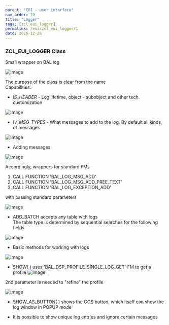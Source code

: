 ```yaml
---
parent: "EUI - user interface"
nav_order: 70
title: "Logger"
tags: [zcl_eui_logger]
permalink: /eui/zcl_eui_logger/1
date: 2020-12-26
---
```


### ZCL_EUI_LOGGER Class

Small wrapper on BAL log

![image](https://user-images.githubusercontent.com/36256417/103149311-83628000-4792-11eb-9481-2f7cf7bc1fac.png)

The purpose of the class is clear from the name\
Capabilities:

* *IS_HEADER* - Log lifetime, object - subobject and other tech. customization

![image](https://user-images.githubusercontent.com/36256417/103149454-c4a75f80-4793-11eb-9be4-afa785e95153.png)


* *IV_MSG_TYPES* - What messages to add to the log. By default all kinds of messages

![image](https://user-images.githubusercontent.com/36256417/103149511-5fa03980-4794-11eb-89a0-1673ae1e4eac.png)

* Adding messages

![image](https://user-images.githubusercontent.com/36256417/103149644-64192200-4795-11eb-98c3-6bc31039a971.png)

Accordingly, wrappers for standard FMs
1) CALL FUNCTION 'BAL_LOG_MSG_ADD'
1) CALL FUNCTION 'BAL_LOG_MSG_ADD_FREE_TEXT'
1) CALL FUNCTION 'BAL_LOG_EXCEPTION_ADD'

with passing standard parameters

![image](https://user-images.githubusercontent.com/36256417/103150027-ef94b200-4799-11eb-8762-b7cbbdadab7b.png)


* ADD_BATCH accepts any table with logs\
The table type is determined by sequential searches for the following fields

![image](https://user-images.githubusercontent.com/36256417/103149692-f9b4b180-4795-11eb-9f24-8be4890cc5d5.png)

* Basic methods for working with logs

![image](https://user-images.githubusercontent.com/36256417/103149741-88293300-4796-11eb-8937-195c66d7e71b.png)

* SHOW( ) uses 'BAL_DSP_PROFILE_SINGLE_LOG_GET' FM to get a profile
![image](https://user-images.githubusercontent.com/36256417/103149829-8dd34880-4797-11eb-99d5-bb50c06984e1.png)

2nd parameter is needed to "refine" the profile

![image](https://user-images.githubusercontent.com/36256417/103149875-15b95280-4798-11eb-9ec9-3907d89ce585.png)


* SHOW_AS_BUTTON( ) shows the GOS button, which itself can show the log window in POPUP mode

* It is possible to show unique log entries and ignore certain messages

